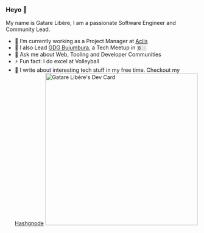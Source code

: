 ### Heyo 👋   
My name is Gatare Libère, I am a passionate Software Engineer and Community Lead.

- 🔭 I’m currently working as a Project Manager at [Aclis](https://aclis.africa)
- 🌱  I also Lead [GDG Bujumbura](https://gdg.community.dev/gdg-bujumbura/), a Tech Meetup in 🇧🇮  
- 💬 Ask me about Web, Tooling and Developer Communities    
- ⚡ Fun fact: I do excel at Volleyball
- 📙 I write about interesting tech stuff in my free time. Checkout my [Hashgnode](https://gatare.hashnode.dev)
<a href="https://app.daily.dev/gatarelib"><img src="https://api.daily.dev/devcards/dd345fa520ff4e9cbd7de6a5ba012989.png?r=w2k" width="400" alt="Gatare Libère's Dev Card"/></a>
